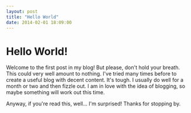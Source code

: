 ```yaml
---
layout: post
title: "Hello World"
date: 2014-02-01 18:09:00
---
```


# Hello World!

Welcome to the first post in my blog! But please, don't hold your breath. This could very well amount to nothing. I've tried many times before to create a useful blog with decent content. It's tough. I usually do well for a month or two and then fizzle out. I am in love with the idea of blogging, so maybe something will work out this time.

Anyway, if you're read this, well... I'm surprised! Thanks for stopping by.